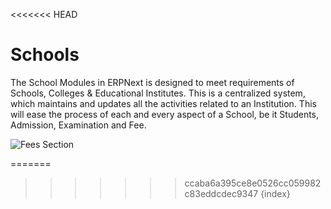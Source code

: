 <<<<<<< HEAD
# Schools


The School Modules in ERPNext is designed to meet requirements of Schools, Colleges & Educational Institutes. This is a centralized system, which maintains and updates all the activities related to an Institution. This will ease the process of each and every aspect of a School, be it Students, Admission, Examination and Fee.

<img class="screenshot" alt="Fees Section" src="/docs/assets/img/schools/module.png">

=======
>>>>>>> ccaba6a395ce8e0526cc059982c83eddcdec9347
{index}